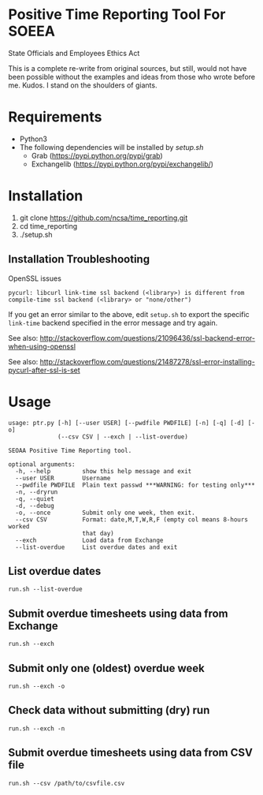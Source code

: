 # Positive Time Reporting Tool For SOEEA
State Officials and Employees Ethics Act

This is a complete re-write from original sources, but still, would not have been possible without the examples and ideas from those who wrote before me.  Kudos.  I stand on the shoulders of giants.

# Requirements
* Python3
* The following dependencies will be installed by *setup.sh*
  * Grab (https://pypi.python.org/pypi/grab)
  * Exchangelib (https://pypi.python.org/pypi/exchangelib/)

# Installation
1. git clone https://github.com/ncsa/time_reporting.git
1. cd time_reporting
1. ./setup.sh

## Installation Troubleshooting
OpenSSL issues
```
pycurl: libcurl link-time ssl backend (<library>) is different from compile-time ssl backend (<library> or "none/other")
```
If you get an error similar to the above, edit `setup.sh` to export the specific `link-time` backend specified in the error message and try again.

See also: http://stackoverflow.com/questions/21096436/ssl-backend-error-when-using-openssl

See also: http://stackoverflow.com/questions/21487278/ssl-error-installing-pycurl-after-ssl-is-set

# Usage
```
usage: ptr.py [-h] [--user USER] [--pwdfile PWDFILE] [-n] [-q] [-d] [-o]
              (--csv CSV | --exch | --list-overdue)

SEOAA Positive Time Reporting tool.

optional arguments:
  -h, --help         show this help message and exit
  --user USER        Username
  --pwdfile PWDFILE  Plain text passwd ***WARNING: for testing only***
  -n, --dryrun
  -q, --quiet
  -d, --debug
  -o, --once         Submit only one week, then exit.
  --csv CSV          Format: date,M,T,W,R,F (empty col means 8-hours worked
                     that day)
  --exch             Load data from Exchange
  --list-overdue     List overdue dates and exit
```

## List overdue dates
```
run.sh --list-overdue
```

## Submit overdue timesheets using data from Exchange
```
run.sh --exch
```

## Submit only one (oldest) overdue week
```
run.sh --exch -o 
```

## Check data without submitting (dry) run
```
run.sh --exch -n
```

## Submit overdue timesheets using data from CSV file
```
run.sh --csv /path/to/csvfile.csv
```
